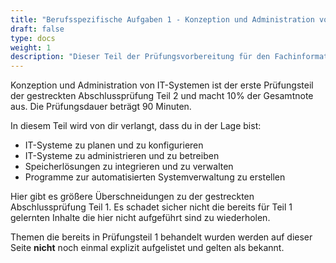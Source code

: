 ```yaml
---
title: "Berufsspezifische Aufgaben 1 - Konzeption und Administration von IT-Systemen"
draft: false
type: docs
weight: 1
description: "Dieser Teil der Prüfungsvorbereitung für den Fachinformatiker für Systemintegration beschreibt die Konzeption und Administration von IT-Systemen."
---
```


Konzeption und Administration von IT-Systemen ist der erste Prüfungsteil der gestreckten Abschlussprüfung Teil 2 und macht 10% der Gesamtnote aus. Die Prüfungsdauer beträgt 90 Minuten.

In diesem Teil wird von dir verlangt, dass du in der Lage bist:
- IT-Systeme zu planen und zu konfigurieren
- IT-Systeme zu administrieren und zu betreiben
- Speicherlösungen zu integrieren und zu verwalten
- Programme zur automatisierten Systemverwaltung zu erstellen

Hier gibt es größere Überschneidungen zu der gestreckten Abschlussprüfung Teil 1. Es schadet sicher nicht die bereits für Teil 1 gelernten Inhalte die hier nicht aufgeführt sind zu wiederholen.  
  
Themen die bereits in Prüfungsteil 1 behandelt wurden werden auf dieser Seite **nicht** noch einmal explizit aufgelistet und gelten als bekannt.
